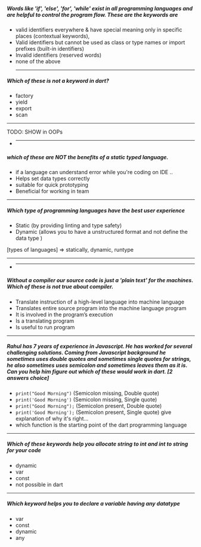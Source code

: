 #####  Words like 'if', 'else', 'for', 'while' exist in all programming languages and are helpful to control the program flow. These are the keywords are

- valid identifiers everywhere & have special meaning only in specific places (contextual keywords),
- Valid identifiers but cannot be used as class or type names or import prefixes (built-in identifiers)
- Invalid identifiers (reserved words)
- none of the above
  <!-- - limited reserved words  has to be excluded from the list to avoid confusion for beginners-->
  <hr>

##### Which of these is not a keyword in dart?

- factory
- yield
- export
- scan
<hr>

TODO: SHOW in OOPs
<!-- ##### Which of the following OOP concept are responsible for heirarchy managment

- Abstraction
- Polymorphism
- Encapsulation
- Inheritance -->

- <hr>

#####  which of these are NOT the benefits of a static typed language.

- if a language can understand error while you're coding on IDE ..
- Helps set data types correctly
- suitable for quick prototyping
- Beneficial for working in team
  <br/>


<hr/>

#####  Which type of programming languages have the best user experience

- Static (by providing linting and type safety)
- Dynamic (allows you to have a unstructured format and not define the data type )

[types of languages] => statically, dynamic, runtype

<hr/>

<!-- 4. What is low level language (Select one that apply) /

- Binary Codes (a combination of 0s and 1s)
- Code that is close to writing actual machine instructions (deals with a computer's hardware components and constraints) -->
- <hr>

<!-- 4.  of dart files

- .flutter
- .flt
- .drt
- .dart
<hr> -->

#####  Without a compiler our source code is just a 'plain text' for the machines. Which of these is not true about compiler.

- Translate instruction of a high-level language into machine language
- Translates entire source program into the machine language program
- It is involved in the program’s execution
- Is a translating program
- Is useful to run program

<hr>

##### Rahul has 7 years of experience in Javascript. He has worked for several challenging solutions.    Coming from Javascript background he sometimes uses double quotes and sometimes single quotes for strings, he also sometimes uses semicolon and sometimes leaves them as it is. <br/>Can you help him figure out which of these would work in dart. [2 answers choice]

- `print("Good Morning")` (Semicolon missing, Double quote)
- `print('Good Morning')` (Semicolon missing, Single quote)
- `print("Good Morning");` (Semicolon present, Double quote)
- `print('Good Morning');` (Semicolon present, Single quote)
  give explanation of why it's right...
- which function is the starting point of the dart programming language
<hr/>

  #####  Which of these keywords help you allocate string to int and int to string for your code

  - dynamic
  - var
  - const
  - not possible in dart
   <hr/>

#####  Which keyword helps you to declare a variable having any datatype

- var
- const
- dynamic
- any



